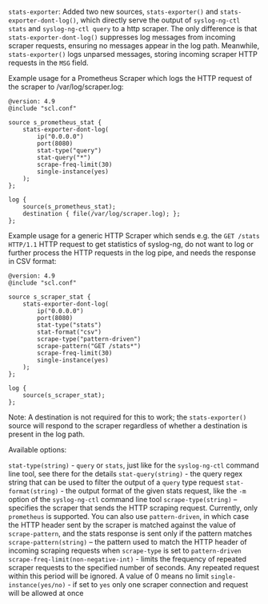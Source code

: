 `stats-exporter`: Added two new sources, `stats-exporter()` and `stats-exporter-dont-log()`, which directly serve the output of `syslog-ng-ctl stats` and `syslog-ng-ctl query` to a http  scraper. The only difference is that `stats-exporter-dont-log()` suppresses log messages from incoming scraper requests, ensuring no messages appear in the log path. Meanwhile, `stats-exporter()` logs unparsed messages, storing incoming scraper HTTP requests in the `MSG` field.

Example usage for a Prometheus Scraper which logs the HTTP request of the scraper to /var/log/scraper.log:

``` config
@version: 4.9
@include "scl.conf"

source s_prometheus_stat {
    stats-exporter-dont-log(
        ip("0.0.0.0")
        port(8080)
        stat-type("query")
        stat-query("*")
        scrape-freq-limit(30)
        single-instance(yes)
    );
};

log {
    source(s_prometheus_stat);
    destination { file(/var/log/scraper.log); };
};
```

Example usage for a generic HTTP Scraper which sends e.g. the `GET /stats HTTP/1.1` HTTP request to get statistics of syslog-ng, do not want to log or further process the HTTP requests in the log pipe, and needs the response in CSV format:

``` config
@version: 4.9
@include "scl.conf"

source s_scraper_stat {
    stats-exporter-dont-log(
        ip("0.0.0.0")
        port(8080)
        stat-type("stats")
        stat-format("csv")
        scrape-type("pattern-driven")
        scrape-pattern("GET /stats*")
        scrape-freq-limit(30)
        single-instance(yes)
    );
};

log {
    source(s_scraper_stat);
};
```

Note: A destination is not required for this to work; the `stats-exporter()` source will respond to the scraper regardless of whether a destination is present in the log path.

Available options:

`stat-type(string)` - `query` or `stats`, just like for the `syslog-ng-ctl` command line tool, see there for the details
`stat-query(string)` - the query regex string that can be used to filter the output of a `query` type request
`stat-format(string)` - the output format of the given stats request, like the `-m` option of the `syslog-ng-ctl` command line tool
`scrape-type(string)` – specifies the scraper that sends the HTTP scraping request. Currently, only `prometheus` is supported. You can also use `pattern-driven`, in which case the HTTP header sent by the scraper is matched against the value of `scrape-pattern`, and the stats response is sent only if the pattern matches
`scrape-pattern(string)` – the pattern used to match the HTTP header of incoming scraping requests when `scrape-type` is set to `pattern-driven`
`scrape-freq-limit(non-negative-int)` - limits the frequency of repeated scraper requests to the specified number of seconds. Any repeated request within this period will be ignored. A value of 0 means no limit
`single-instance(yes/no)` - if set to `yes` only one scraper connection and request will be allowed at once
